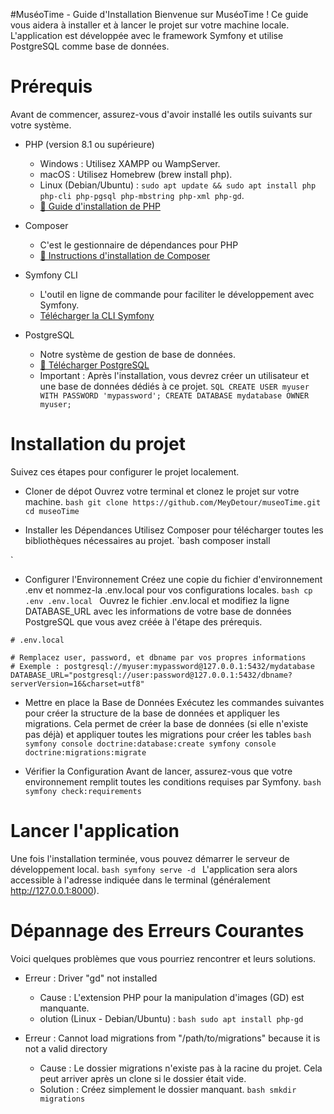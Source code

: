 #MuséoTime - Guide d'Installation
Bienvenue sur MuséoTime ! Ce guide vous aidera à installer et à lancer le projet sur votre machine locale. L'application est développée avec le framework Symfony et utilise PostgreSQL comme base de données.

# Prérequis
Avant de commencer, assurez-vous d'avoir installé les outils suivants sur votre système.
* PHP (version 8.1 ou supérieure)
    + Windows : Utilisez XAMPP ou WampServer.
    + macOS : Utilisez Homebrew (brew install php).
    + Linux (Debian/Ubuntu) : `sudo apt update && sudo apt install php php-cli php-pgsql php-mbstring php-xml php-gd`.
    + <a href="https://dyma.fr/blog/installation-de-php/?campaignId=22795711356&device=c&utm_source=google&gad_source=1&gad_campaignid=22805258542&gbraid=0AAAAADPXRQlgn_hiTgyU2_QCVE5qWXTYx&gclid=CjwKCAjwr8LHBhBKEiwAy47uUq2b223cEziSZHvDAO5Ir4t8hm35B_3803rDbzMIVjd9k8fbJSgLKhoCf3YQAvD_BwE">🔗 Guide d'installation de PHP</a>

* Composer
  + C'est le gestionnaire de dépendances pour PHP
  + <a href="https://getcomposer.org/download/">🔗 Instructions d'installation de Composer</a>


* Symfony CLI
  + L'outil en ligne de commande pour faciliter le développement avec Symfony.
  + <a href="https://symfony.com/download">Télécharger la CLI Symfony</a>

* PostgreSQL
  + Notre système de gestion de base de données.
  + <a href="https://www.postgresql.org/download/">🔗 Télécharger PostgreSQL</a>
  + Important : Après l'installation, vous devrez créer un utilisateur et une base de données dédiés à ce projet.
   `SQL
CREATE USER myuser WITH PASSWORD 'mypassword';
CREATE DATABASE mydatabase OWNER myuser;
   `


# Installation du projet
Suivez ces étapes pour configurer le projet localement.

* Cloner de dépot
Ouvrez votre terminal et clonez le projet sur votre machine.
`bash
git clone https://github.com/MeyDetour/museoTime.git
cd museoTime
`   

* Installer les Dépendances
Utilisez Composer pour télécharger toutes les bibliothèques nécessaires au projet.
`bash
composer install

`   



* Configurer l'Environnement
Créez une copie du fichier d'environnement .env et nommez-la .env.local pour vos configurations locales.
`bash
cp .env .env.local
` 
Ouvrez le fichier .env.local et modifiez la ligne DATABASE_URL avec les informations de votre base de données PostgreSQL que vous avez créée à l'étape des prérequis.


```
# .env.local

# Remplacez user, password, et dbname par vos propres informations
# Exemple : postgresql://myuser:mypassword@127.0.0.1:5432/mydatabase
DATABASE_URL="postgresql://user:password@127.0.0.1:5432/dbname?serverVersion=16&charset=utf8"
```

* Mettre en place la Base de Données
Exécutez les commandes suivantes pour créer la structure de la base de données et appliquer les migrations.
Cela permet de créer la base de données (si elle n'existe pas déjà) et appliquer toutes les migrations pour créer les tables
`bash
symfony console doctrine:database:create
symfony console doctrine:migrations:migrate
` 


* Vérifier la Configuration
Avant de lancer, assurez-vous que votre environnement remplit toutes les conditions requises par Symfony.
`bash
symfony check:requirements
` 



# Lancer l'application
Une fois l'installation terminée, vous pouvez démarrer le serveur de développement local.
`bash
symfony serve -d
` 
L'application sera alors accessible à l'adresse indiquée dans le terminal (généralement http://127.0.0.1:8000).




# Dépannage des Erreurs Courantes
Voici quelques problèmes que vous pourriez rencontrer et leurs solutions.

* Erreur : Driver "gd" not installed
  + Cause : L'extension PHP pour la manipulation d'images (GD) est manquante.
  + olution (Linux - Debian/Ubuntu) :
    `bash
    sudo apt install php-gd
    ` 

* Erreur : Cannot load migrations from "/path/to/migrations" because it is not a valid directory
  + Cause : Le dossier migrations n'existe pas à la racine du projet. Cela peut arriver après un clone si le dossier était vide.
  + Solution : Créez simplement le dossier manquant.
        `bash
        smkdir migrations
        ` 









